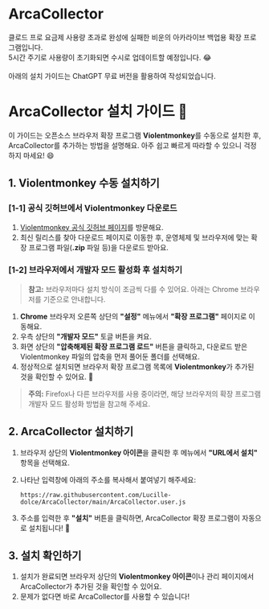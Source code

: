 # ArcaCollector

클로드 프로 요금제 사용량 초과로 완성에 실패한 비운의 아카라이브 백업용 확장 프로그램입니다.   
5시간 주기로 사용량이 초기화되면 수시로 업데이트할 예정입니다. 😂<br/><br/>
아래의 설치 가이드는 ChatGPT 무료 버전을 활용하여 작성되었습니다.      

# ArcaCollector 설치 가이드 🚀

이 가이드는 오픈소스 브라우저 확장 프로그램 **Violentmonkey**를 수동으로 설치한 후, ArcaCollector를 추가하는 방법을 설명해요. 아주 쉽고 빠르게 따라할 수 있으니 걱정하지 마세요! 😄

## 1. Violentmonkey 수동 설치하기

### [1-1] 공식 깃허브에서 Violentmonkey 다운로드
1. [Violentmonkey 공식 깃허브 페이지](https://github.com/violentmonkey/violentmonkey)를 방문해요.
2. 최신 릴리스를 찾아 다운로드 페이지로 이동한 후, 운영체제 및 브라우저에 맞는 확장 프로그램 파일(**.zip** 파일 등)을 다운로드 받아요.

### [1-2] 브라우저에서 개발자 모드 활성화 후 설치하기
> **참고:** 브라우저마다 설치 방식이 조금씩 다를 수 있어요. 아래는 Chrome 브라우저를 기준으로 안내합니다.

1. **Chrome** 브라우저 오른쪽 상단의 **"설정"** 메뉴에서 **"확장 프로그램"** 페이지로 이동해요.
2. 우측 상단의 **"개발자 모드"** 토글 버튼을 켜요.
3. 화면 상단의 **"압축해제된 확장 프로그램 로드"** 버튼을 클릭하고, 다운로드 받은 Violentmonkey 파일의 압축을 먼저 풀어둔 폴더를 선택해요.
4. 정상적으로 설치되면 브라우저 확장 프로그램 목록에 **Violentmonkey**가 추가된 것을 확인할 수 있어요. 🎉

> **주의:** Firefox나 다른 브라우저를 사용 중이라면, 해당 브라우저의 확장 프로그램 개발자 모드 활성화 방법을 참고해 주세요.

## 2. ArcaCollector 설치하기
1. 브라우저 상단의 **Violentmonkey 아이콘**을 클릭한 후 메뉴에서 **"URL에서 설치"** 항목을 선택해요.
2. 나타난 입력창에 아래의 주소를 복사해서 붙여넣기 해주세요:

   ```
   https://raw.githubusercontent.com/Lucille-dolce/ArcaCollector/main/ArcaCollector.user.js
   ```

3. 주소를 입력한 후 **"설치"** 버튼을 클릭하면, ArcaCollector 확장 프로그램이 자동으로 설치됩니다! 🎉

## 3. 설치 확인하기
1. 설치가 완료되면 브라우저 상단의 **Violentmonkey 아이콘**이나 관리 페이지에서 ArcaCollector가 추가된 것을 확인할 수 있어요.
2. 문제가 없다면 바로 ArcaCollector를 사용할 수 있습니다!
